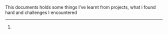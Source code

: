 This documents holds some things I’ve learnt from projects, what i found hard and challenges I encountered

---

1. 